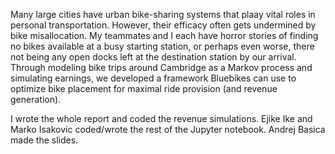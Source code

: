 Many large cities have urban bike-sharing systems that plaay vital roles in personal transportation. However,
their efficacy often gets undermined by bike misallocation. My teammates and I each have horror stories of 
finding no bikes available at a busy starting station, or perhaps even worse, there not being any open docks
left at the destination station by our arrival. Through modeling bike trips around Cambridge as a Markov 
process and simulating earnings, we developed a framework Bluebikes can use to optimize bike placement for 
maximal ride provision (and revenue generation).

I wrote the whole report and coded the revenue simulations. Ejike Ike and Marko Isakovic coded/wrote the rest
of the Jupyter notebook. Andrej Basica made the slides.
